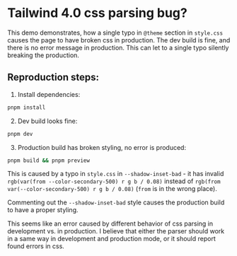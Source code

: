# Tailwind 4.0 css parsing bug?

This demo demonstrates, how a single typo in `@theme` section in `style.css` causes the page to have broken css in production.
The dev build is fine, and there is no error message in production.
This can let to a single typo silently breaking the production.

## Reproduction steps:

1. Install dependencies:

```bash
pnpm install
```

2. Dev build looks fine:

```bash
pnpm dev
```

3. Production build has broken styling, no error is produced:

```bash
pnpm build && pnpm preview
```

This is caused by a typo in `style.css` in `--shadow-inset-bad` - it has invalid `rgb(var(from --color-secondary-500) r g b / 0.08)` instead of `rgb(from var(--color-secondary-500) r g b / 0.08)` (`from` is in the wrong place).

Commenting out the `--shadow-inset-bad` style causes the production build to have a proper styling.

This seems like an error caused by different behavior of css parsing in development vs. in production. I believe that either the parser should work in a same way in development and production mode, or it should report found errors in css.
